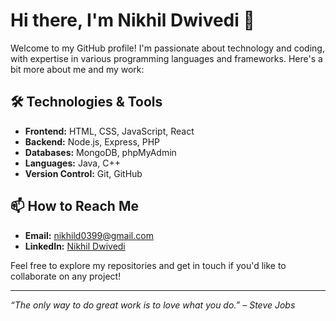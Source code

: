 # Hi there, I'm Nikhil Dwivedi 👋

Welcome to my GitHub profile! I'm passionate about technology and coding, with expertise in various programming languages and frameworks. Here's a bit more about me and my work:

## 🛠️ Technologies & Tools
- **Frontend:** HTML, CSS, JavaScript, React
- **Backend:** Node.js, Express, PHP
- **Databases:** MongoDB, phpMyAdmin
- **Languages:** Java, C++
- **Version Control:** Git, GitHub

<!--## 🔍 Platforms
- [LeetCode](https://leetcode.com/)
- [GeeksforGeeks](https://www.geeksforgeeks.org/)


## 📈 GitHub Stats
![Nikhil's GitHub stats](https://github-readme-stats.vercel.app/api?username=yourusername&show_icons=true&theme=radical)

## 🏆 Top Languages
![Top Langs](https://github-readme-stats.vercel.app/api/top-langs/?username=yourusername&layout=compact&theme=radical)-->

## 📫 How to Reach Me
- **Email:** [nikhild0399@gmail.com](mailto:nikhild0399@gmail.com)
- **LinkedIn:** [Nikhil Dwivedi](www.linkedin.com/in/nikhil-dwivedi-891ba8262)

Feel free to explore my repositories and get in touch if you'd like to collaborate on any project!

---

_“The only way to do great work is to love what you do.” – Steve Jobs_
